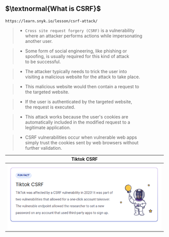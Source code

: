 ## $\textnormal{What is CSRF}$

```plaintext
https://learn.snyk.io/lesson/csrf-attack/
```

> - `Cross site request forgery (CSRF)` is a vulnerability <br />
    where an attacker performs actions while impersonating <br />
    another user.

> - Some form of social engineering, like phishing or <br />
    spoofing, is usually required for this kind of attack <br />
    to be successful.

> - The attacker typically needs to trick the user into <br />
    visiting a malicious website for the attack to take place.

> - This malicious website would then contain a request to <br />
    the targeted website.

> - If the user is authenticated by the targeted website, <br />
    the request is executed.

> - This attack works because the user's cookies are <br />
    automatically included in the modified request to a <br />
    legitimate application.

> - CSRF vulnerabilities occur when vulnerable web apps <br />
    simply trust the cookies sent by web browsers without <br />
    further validation.

| Tiktok CSRF |
| ----------- |
| ![tiktok-CSRF](./images/01-tiktok-CSRF.png) |
